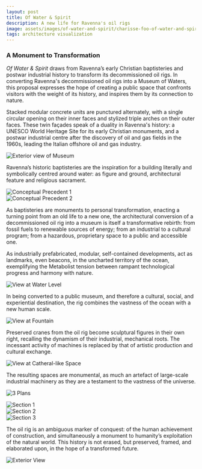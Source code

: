 ```yaml
---
layout: post
title: Of Water & Spirit
description: A new life for Ravenna's oil rigs
image: assets/images/of-water-and-spirit/charisse-foo-of-water-and-spirit-02-header.jpg
tags: architecture visualization
---
```


<h3>A Monument to Transformation</h3>
<p>
 <i>Of Water & Spirit</i> draws from Ravenna’s early Christian baptisteries and postwar industrial history to transform its decommissioned oil rigs. In converting Ravenna's decommissioned oil rigs into a Museum of Waters, this proposal expresses the hope of creating a public space that confronts visitors with the weight of its history, and inspires them by its connection to nature. </p>

 <p> Stacked modular concrete units are punctured alternately, with a single circular opening on their inner faces and stylized triple arches on their outer faces. These twin façades speak of a duality in Ravenna's history: a UNESCO World Heritage Site for its early Christian monuments, and a postwar industrial centre after the discovery of oil and gas fields in the 1960s, leading the Italian offshore oil and gas industry. </p>

<span class="image fit"><img src="{% link assets/images/of-water-and-spirit/charisse-foo-of-water-and-spirit-03.jpg %}" alt="Exterior view of Museum" /></span>

<p>
 Ravenna’s historic baptisteries are the inspiration for a building literally and symbolically centred around water: as figure and ground, architectural feature and religious sacrament. </p>

<div class="row">
	<div class="6u 12u$(small)">
		<span class="image fit"><img src="{% link assets/images/of-water-and-spirit/charisse-foo-of-water-and-spirit-04.jpg %}" alt="Conceptual Precedent 1" /></span>
	</div>
	<div class="6u$ 12u$(small)">
		<span class="image fit"><img src="{% link assets/images/of-water-and-spirit/charisse-foo-of-water-and-spirit-05.jpg %}" alt="Conceptual Precedent 2" /></span>
	</div>
</div>

<p>
As baptisteries are monuments to personal transformation, enacting a turning point from an old life to a new one, the architectural conversion of a decommissioned oil rig into a museum is itself a transformative rebirth: from fossil fuels to renewable sources of energy; from an industrial to a cultural program; from a hazardous, proprietary space to a public and accessible one.</p>
<p>
As industrially prefabricated, modular, self-contained developments, act as landmarks, even beacons, in the uncharted territory of the ocean, exemplifying the Metabolist tension between rampant technological progress and harmony with nature.</p>

<span class="image fit"><img src="{% link assets/images/of-water-and-spirit/charisse-foo-of-water-and-spirit-10.jpg %}" alt="View at Water Level" /></span>

<p> In being converted to a public museum, and therefore a cultural, social, and experiential destination, the rig combines the vastness of the ocean with a new human scale.</p>

<span class="image fit"><img src="{% link assets/images/of-water-and-spirit/charisse-foo-of-water-and-spirit-11.jpg %}" alt="View at Fountain" /></span>

<p> Preserved cranes from the oil rig become sculptural figures in their own right, recalling the dynamism of their industrial, mechanical roots. The incessant activity of machines is replaced by that of artistic production and cultural exchange. </p>

<span class="image fit"><img src="{% link assets/images/of-water-and-spirit/charisse-foo-of-water-and-spirit-12.jpg %}" alt="View at Catheral-like Space" /></span>

<p> The resulting spaces are monumental, as much an artefact of large-scale industrial machinery as they are a testament to the vastness of the universe. </p>

<span class="image fit"><img src="{% link assets/images/of-water-and-spirit/charisse-foo-of-water-and-spirit-06.jpg %}" alt="3 Plans" /></span>

<!-- Image Grid -->
<div class="box alt">
	<div class="row 50% uniform">
		<div class="4u"><span class="image fit"><img src="{% link assets/images/of-water-and-spirit/charisse-foo-of-water-and-spirit-07.jpg %}" alt="Section 1" /></span></div>
		<div class="4u"><span class="image fit"><img src="{% link assets/images/of-water-and-spirit/charisse-foo-of-water-and-spirit-08.jpg %}" alt="Section 2" /></span></div>
		<div class="4u$"><span class="image fit"><img src="{% link assets/images/of-water-and-spirit/charisse-foo-of-water-and-spirit-09.jpg %}" alt="Section 3" /></span></div>
	</div>
</div>

<p> The oil rig is an ambiguous marker of conquest: of the human achievement of construction, and simultaneously a monument to humanity’s exploitation of the natural world. This history is not erased, but preserved, framed, and elaborated upon, in the hope of a transformed future.</p>

<span class="image fit"><img src="{% link assets/images/of-water-and-spirit/charisse-foo-of-water-and-spirit-01.jpg %}" alt="Exterior View" /></span>
